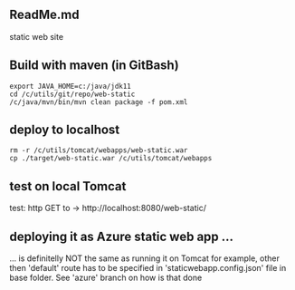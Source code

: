 ## ReadMe.md

static web site

## Build with maven (in GitBash) 
```
export JAVA_HOME=c:/java/jdk11
cd /c/utils/git/repo/web-static
/c/java/mvn/bin/mvn clean package -f pom.xml
```

## deploy to localhost
```
rm -r /c/utils/tomcat/webapps/web-static.war
cp ./target/web-static.war /c/utils/tomcat/webapps
```

## test on local Tomcat
test: http GET to -> http://localhost:8080/web-static/

## deploying it as Azure static web app ...
... is definitelly NOT the same as running it on Tomcat
for example, other then 'default' route has to be specified in 'staticwebapp.config.json'
file in base folder. See 'azure' branch on how is that done
